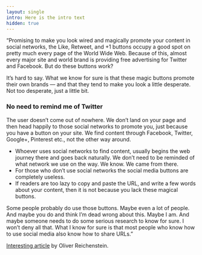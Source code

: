 ```yaml
---
layout: single
intro: Here is the intro text
hidden: true
---
```

&#8220;Promising to make you look wired and magically promote your content in social networks, the Like, Retweet, and +1 buttons occupy a good spot on pretty much every page of the World Wide Web. Because of this, almost every major site and world brand is providing free advertising for Twitter and Facebook. But do these buttons work?

It’s hard to say. What we know for sure is that these magic buttons promote their own brands — and that they tend to make you look a little desperate. Not too desperate, just a little bit.

### No need to remind me of Twitter

The user doesn’t come out of nowhere. We don’t land on your page and then head happily to those social networks to promote you, just because you have a button on your site. We find content through Facebook, Twitter, Google+, Pinterest etc., not the other way around.

  * Whoever uses social networks to find content, usually begins the web journey there and goes back naturally. We don’t need to be reminded of what network we use on the way. We know. We came from there.
  * For those who don’t use social networks the social media buttons are completely useless.
  * If readers are too lazy to copy and paste the URL, and write a few words about your content, then it is not because you lack these magical buttons.

Some people probably do use those buttons. Maybe even a lot of people. And maybe you do and think I’m dead wrong about this. Maybe I am. And maybe someone needs to do some serious research to know for sure. I won’t deny all that. What I know for sure is that most people who know how to use social media also know how to share URLs.&#8221;

<a title="Sweep the Sleaze" href="http://informationarchitects.net/blog/sweep-the-sleaze/" target="_blank">Interesting article</a> by Oliver Reichenstein.